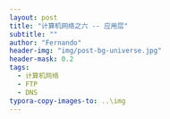 ```yaml
---
layout: post
title: "计算机网络之六 -- 应用层"
subtitle: ""
author: "Fernando"
header-img: "img/post-bg-universe.jpg"
header-mask: 0.2
tags:
  - 计算机网络
  - FTP
  - DNS
typora-copy-images-to: ..\img
---
```


